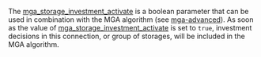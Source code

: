 The [mga\_storage\_investment\_activate](@ref) is a boolean parameter that can be used in combination with the MGA algorithm (see [mga-advanced](@ref)). As soon as
the value of [mga\_storage\_investment\_activate](@ref) is set to `true`, investment decisions in this connection, or group of storages, will be included in the MGA algorithm.

